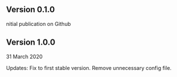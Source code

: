 ## Version 0.1.0

nitial publication on Github

## Version 1.0.0

31 March 2020

Updates:
Fix to first stable version.
Remove unnecessary config file.
